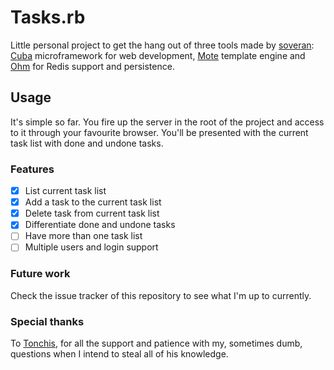 # Tasks.rb

Little personal project to get the hang out of three tools made by [soveran](https://github.com/soveran): [Cuba](https://github.com/soveran/cuba) microframework for web development, [Mote](https://github.com/soveran/mote) template engine and [Ohm](https://github.com/soveran/ohm) for Redis support and persistence.

## Usage

It's simple so far. You fire up the server in the root of the project and access to it through your favourite browser. You'll be presented with the current task list with done and undone tasks.

### Features

- [X] List current task list
- [X] Add a task to the current task list
- [X] Delete task from current task list
- [X] Differentiate done and undone tasks
- [ ] Have more than one task list
- [ ] Multiple users and login support

### Future work

Check the issue tracker of this repository to see what I'm up to currently.

### Special thanks

To [Tonchis](https://github.com/tonchis), for all the support and patience with my, sometimes dumb, questions when I intend to steal all of his knowledge.